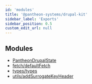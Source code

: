 ```yaml
---
id: 'modules'
title: '@pantheon-systems/drupal-kit'
sidebar_label: 'Exports'
sidebar_position: 0.5
custom_edit_url: null
---
```


## Modules

- [PantheonDrupalState](modules/PantheonDrupalState.md)
- [fetch/defaultFetch](modules/fetch_defaultFetch.md)
- [types/types](modules/types_types.md)
- [utils/addSurrogateKeyHeader](modules/utils_addSurrogateKeyHeader.md)
